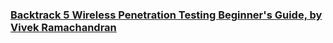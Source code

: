 ### [Backtrack 5 Wireless Penetration Testing Beginner's Guide, by Vivek Ramachandran](https://cdn.rawgit.com/Ohmnivore/Notes/master/html/BackTrack_5_Wireless_Penetration_Testing.md.html)
